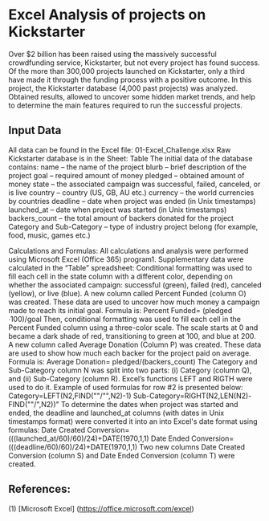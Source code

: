 # **Excel Analysis of projects on Kickstarter**

Over $2 billion has been raised using the massively successful crowdfunding service, Kickstarter, but not every project has found success. Of the more than 300,000 projects launched on Kickstarter, only a third have made it through the funding process with a positive outcome.
In this project, the Kickstarter database (4,000 past projects) was analyzed.  Obtained results, allowed to uncover some hidden market trends, and help to determine the main features required to run the successful projects.

## **Input Data**
All data can be found in the Excel file:   01-Excel_Challenge.xlsx
Raw Kickstarter database is in the Sheet: Table
The initial data of the database contains:
name – the name of the project
blurb – brief description of the project
goal – required amount of money
pledged – obtained amount of money
state – the associated campaign was successful, failed, canceled, or is live
country – country (US, GB, AU etc.)
currency – the world currencies by countries
deadline – date when project was ended (in Unix timestamps)
launched_at – date when project was started (in Unix timestamps)
backers_count – the total amount of backers donated for the project
Category and Sub-Category – type of industry project belong (for example, food, music, games etc.)

Calculations and Formulas:
All calculations and analysis were performed using Microsoft Excel (Office 365) program1. Supplementary data were calculated in the “Table” spreadsheet: 
	Conditional formatting was used to fill each cell in the state column with a different color, depending on whether the associated campaign: successful (green), failed (red), canceled (yellow), or live (blue).
	A new column called Percent Funded (column O) was created.  These data are used to uncover how much money a campaign made to reach its initial goal. Formula is: 
Percent Funded=  (pledged ∙100)/goal
Then, conditional formatting was used to fill each cell in the Percent Funded column using a three-color scale. The scale starts at 0 and became a dark shade of red, transitioning to green at 100, and blue at 200.
	A new column called Average Donation (Column P) was created. These data are used to show how much each backer for the project paid on average. Formula is:
Average Donation=  pledged/(backers_count)
	The Category and Sub-Category column N was split into two parts: (i) Category (column Q), and (ii) Sub-Category (column R). Excel’s functions LEFT and RIGTH were used to do it. Example of used formulas for row #2 is presented below:
Category=LEFT(N2,FIND("\"/\"",N2)-1)
Sub-Category=RIGHT(N2,LEN(N2)-FIND("\"/\",N2))" 
	To determine the dates when project was started and ended, the deadline and launched_at columns (with dates in Unix timestamps format) were converted it into an into Excel's date format using formulas:
Date Created Conversion=(((launched_at/60)/60)/24)+DATE(1970,1,1)
Date Ended Conversion=(((deadline/60)/60)/24)+DATE(1970,1,1)
Two new columns Date Created Conversion (column S) and Date Ended Conversion (column T) were created.

## **References:**
(1) [Microsoft Excel] (https://office.microsoft.com/excel)

